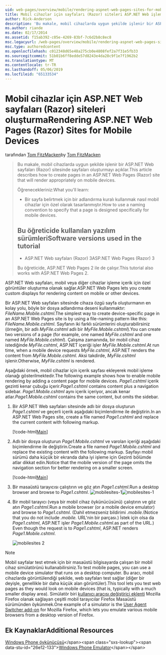 ```yaml
---
uid: web-pages/overview/mobile/rendering-aspnet-web-pages-sites-for-mobile-devices
title: Mobil cihazlar için sayfaları (Razor) siteleri ASP.NET Web işleme | Microsoft Docs
author: Rick-Anderson
description: 'Bu makale, mobil cihazlarda uygun şekilde işlenir bir ASP.NET Web sayfaları (Razor) sitesinde sayfaları oluşturmayı açıklar. Öğrenecekleriniz: Nasıl yapılır...'
ms.author: riande
ms.date: 02/17/2014
ms.assetid: f15ab392-c05e-4269-83bf-7c6d2b8c8ec8
msc.legacyurl: /web-pages/overview/mobile/rendering-aspnet-web-pages-sites-for-mobile-devices
msc.type: authoredcontent
ms.openlocfilehash: c012348d65e48a275cb0e4808fef2a7f31e5fb33
ms.sourcegitcommit: 51b01b6ff8edde57d8243e4da28c9f1e7f1962b2
ms.translationtype: MT
ms.contentlocale: tr-TR
ms.lasthandoff: 05/06/2019
ms.locfileid: "65133534"
---
```

# <a name="rendering-aspnet-web-pages-razor-sites-for-mobile-devices"></a><span data-ttu-id="26e12-104">Mobil cihazlar için ASP.NET Web sayfaları (Razor) siteleri oluşturma</span><span class="sxs-lookup"><span data-stu-id="26e12-104">Rendering ASP.NET Web Pages (Razor) Sites for Mobile Devices</span></span>

<span data-ttu-id="26e12-105">tarafından [Tom FitzMacken](https://github.com/tfitzmac)</span><span class="sxs-lookup"><span data-stu-id="26e12-105">by [Tom FitzMacken](https://github.com/tfitzmac)</span></span>

> <span data-ttu-id="26e12-106">Bu makale, mobil cihazlarda uygun şekilde işlenir bir ASP.NET Web sayfaları (Razor) sitesinde sayfaları oluşturmayı açıklar.</span><span class="sxs-lookup"><span data-stu-id="26e12-106">This article describes how to create pages in an ASP.NET Web Pages (Razor) site that will render appropriately on mobile devices.</span></span>
> 
> <span data-ttu-id="26e12-107">Öğrenecekleriniz:</span><span class="sxs-lookup"><span data-stu-id="26e12-107">What you'll learn:</span></span>
> 
> - <span data-ttu-id="26e12-108">Bir sayfa belirtmek için bir adlandırma kuralı kullanmak nasıl mobil cihazlar için özel olarak tasarlanmıştır.</span><span class="sxs-lookup"><span data-stu-id="26e12-108">How to use a naming convention to specify that a page is designed specifically for mobile devices.</span></span>
>   
> 
> ## <a name="software-versions-used-in-the-tutorial"></a><span data-ttu-id="26e12-109">Bu öğreticide kullanılan yazılım sürümleri</span><span class="sxs-lookup"><span data-stu-id="26e12-109">Software versions used in the tutorial</span></span>
> 
> 
> - <span data-ttu-id="26e12-110">ASP.NET Web sayfaları (Razor) 3</span><span class="sxs-lookup"><span data-stu-id="26e12-110">ASP.NET Web Pages (Razor) 3</span></span>
>   
> 
> <span data-ttu-id="26e12-111">Bu öğreticide, ASP.NET Web Pages 2 ile de çalışır.</span><span class="sxs-lookup"><span data-stu-id="26e12-111">This tutorial also works with ASP.NET Web Pages 2.</span></span>

<span data-ttu-id="26e12-112">ASP.NET Web sayfaları, mobil veya diğer cihazlar işleme içerik için özel görüntüler oluşturma olanak sağlar.</span><span class="sxs-lookup"><span data-stu-id="26e12-112">ASP.NET Web Pages lets you create custom displays for rendering content on mobile or other devices.</span></span>

<span data-ttu-id="26e12-113">Bir ASP.NET Web sayfaları sitesinde cihaza özgü sayfa oluşturmanın en kolay yolu, böyle bir dosya adlandırma deseni kullanmaktır: *FileName.Mobile.cshtml*.</span><span class="sxs-lookup"><span data-stu-id="26e12-113">The simplest way to create device-specific page in an ASP.NET Web Pages site is by using a file-naming pattern like this: *FileName.Mobile.cshtml*.</span></span> <span data-ttu-id="26e12-114">Sayfanın iki farklı sürümlerini oluşturabilirsiniz (örneğin, bir adlı *MyFile.cshtml* adlı bir *MyFile.Mobile.cshtml*).</span><span class="sxs-lookup"><span data-stu-id="26e12-114">You can create two versions of a page (for example, one named *MyFile.cshtml* and one named *MyFile.Mobile.cshtml*).</span></span> <span data-ttu-id="26e12-115">Çalışma zamanında, bir mobil cihaz istediğinde *MyFile.cshtml*, ASP.NET içeriği işler *MyFile.Mobile.cshtml*.</span><span class="sxs-lookup"><span data-stu-id="26e12-115">At run time, when a mobile device requests *MyFile.cshtml*, ASP.NET renders the content from *MyFile.Mobile.cshtml*.</span></span> <span data-ttu-id="26e12-116">Aksi takdirde, *MyFile.cshtml* işlenir.</span><span class="sxs-lookup"><span data-stu-id="26e12-116">Otherwise, *MyFile.cshtml* is rendered.</span></span>

<span data-ttu-id="26e12-117">Aşağıdaki örnek, mobil cihazlar için içerik sayfası ekleyerek mobil işleme olanağı gösterilmektedir.</span><span class="sxs-lookup"><span data-stu-id="26e12-117">The following example shows how to enable mobile rendering by adding a content page for mobile devices.</span></span> <span data-ttu-id="26e12-118">*Page1.cshtml* içerik gezinti kenar çubuğu içerir.</span><span class="sxs-lookup"><span data-stu-id="26e12-118">*Page1.cshtml* contains content plus a navigation sidebar.</span></span> <span data-ttu-id="26e12-119">*Page1.Mobile.cshtml* aynı içerik içeriyor, ancak kenar atlar.</span><span class="sxs-lookup"><span data-stu-id="26e12-119">*Page1.Mobile.cshtml* contains the same content, but omits the sidebar.</span></span>

1. <span data-ttu-id="26e12-120">Bir ASP.NET Web sayfaları sitesinde adlı bir dosya oluşturun *Page1.cshtml* ve geçerli içerik aşağıdaki biçimlendirme ile değiştirin.</span><span class="sxs-lookup"><span data-stu-id="26e12-120">In an ASP.NET Web Pages site, create a file named *Page1.cshtml* and replace the current content with following markup.</span></span>

    [!code-html[Main](rendering-aspnet-web-pages-sites-for-mobile-devices/samples/sample1.html)]
2. <span data-ttu-id="26e12-121">Adlı bir dosya oluşturun *Page1.Mobile.cshtml* ve varolan içeriği aşağıdaki biçimlendirme ile değiştirin.</span><span class="sxs-lookup"><span data-stu-id="26e12-121">Create a file named *Page1.Mobile.cshtml* and replace the existing content with the following markup.</span></span> <span data-ttu-id="26e12-122">Sayfayı mobil sürümü daha küçük bir ekranda daha iyi işleme için Gezinti bölümde atlar dikkat edin.</span><span class="sxs-lookup"><span data-stu-id="26e12-122">Notice that the mobile version of the page omits the navigation section for better rendering on a smaller screen.</span></span>

    [!code-html[Main](rendering-aspnet-web-pages-sites-for-mobile-devices/samples/sample2.html)]
3. <span data-ttu-id="26e12-123">Bir masaüstü tarayıcısı çalıştırın ve göz atın *Page1.cshtml*.</span><span class="sxs-lookup"><span data-stu-id="26e12-123">Run a desktop browser and browse to *Page1.cshtml*.</span></span> <span data-ttu-id="26e12-124">![mobilesites-1](rendering-aspnet-web-pages-sites-for-mobile-devices/_static/image1.png)</span><span class="sxs-lookup"><span data-stu-id="26e12-124">![mobilesites-1](rendering-aspnet-web-pages-sites-for-mobile-devices/_static/image1.png)</span></span>
4. <span data-ttu-id="26e12-125">Bir mobil tarayıcı (veya bir mobil cihaz öykünücüsünü) çalıştırın ve göz atın *Page1.cshtml*.</span><span class="sxs-lookup"><span data-stu-id="26e12-125">Run a mobile browser (or a mobile device emulator) and browse to *Page1.cshtml*.</span></span> <span data-ttu-id="26e12-126">(Dahil etmezseniz bildirimi *.mobile.*</span><span class="sxs-lookup"><span data-stu-id="26e12-126">(Notice that you do not include *.mobile.*</span></span> <span data-ttu-id="26e12-127">URL'nin bir parçası.) İstek için olsa da *Page1.cshtml*, ASP.NET işler *Page1.Mobile.cshtml*.</span><span class="sxs-lookup"><span data-stu-id="26e12-127">as part of the URL.) Even though the request is to *Page1.cshtml*, ASP.NET renders *Page1.Mobile.cshtml*.</span></span>

    ![mobilesites 2](rendering-aspnet-web-pages-sites-for-mobile-devices/_static/image2.png)

> [!NOTE]
> <span data-ttu-id="26e12-129">Mobil sayfalar test etmek için bir masaüstü bilgisayarda çalışan bir mobil cihaz simülatörünü kullanabilirsiniz.</span><span class="sxs-lookup"><span data-stu-id="26e12-129">To test mobile pages, you can use a mobile device simulator that runs on a desktop computer.</span></span> <span data-ttu-id="26e12-130">Bu aracı, mobil cihazlarda görüntülendiği şekilde, web sayfaları test sağlar (diğer bir deyişle, genellikle bir daha küçük alan görüntüler).</span><span class="sxs-lookup"><span data-stu-id="26e12-130">This tool lets you test web pages as they would look on mobile devices (that is, typically with a much smaller display area).</span></span> <span data-ttu-id="26e12-131">Simülatör biri [kullanıcı aracısı değiştirici eklenti](http://addons.mozilla.org/firefox/addon/user-agent-switcher/) Mozilla Firefox olanak sağlayan çeşitli mobil tarayıcılar Firefox Masaüstü sürümünden öykünmek.</span><span class="sxs-lookup"><span data-stu-id="26e12-131">One example of a simulator is the [User Agent Switcher add-on](http://addons.mozilla.org/firefox/addon/user-agent-switcher/) for Mozilla Firefox, which lets you emulate various mobile browsers from a desktop version of Firefox.</span></span>

<a id="Additional_Resources"></a>
## <a name="additional-resources"></a><span data-ttu-id="26e12-132">Ek Kaynaklar</span><span class="sxs-lookup"><span data-stu-id="26e12-132">Additional Resources</span></span>

<span data-ttu-id="26e12-133">[Windows Phone öykünücüsü](https://msdn.microsoft.com/library/ff402563(v=VS.92).aspx)</span><span class="sxs-lookup"><span data-stu-id="26e12-133">[Windows Phone Emulator](https://msdn.microsoft.com/library/ff402563(v=VS.92).aspx)</span></span>
